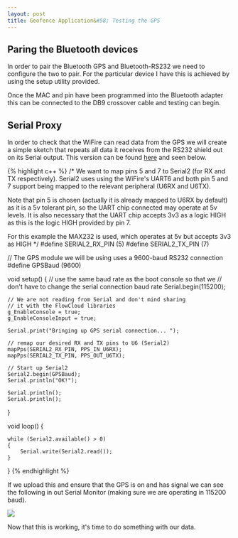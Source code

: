 ```yaml
---
layout: post
title: Geofence Application&#58; Testing the GPS
---
```


## Paring the Bluetooth devices

In order to pair the Bluetooth GPS and Bluetooth-RS232 we need to configure the two to pair.
For the particular device I have this is achieved by using the setup utility provided.

Once the MAC and pin have been programmed into the Bluetooth adapter this can be connected to the DB9 crossover cable and testing can begin.

## Serial Proxy

In order to check that the WiFire can read data from the GPS we will create a simple sketch that repeats all data it receives from the RS232 shield out on its Serial output. This version can be found [here](https://github.com/IMG-FlowCloud/geofence/blob/770f81021b2a2bbba6f57c04d9b3046ab83a59c8/geofence.pde) and seen below.

{% highlight c++ %}
/* We want to map pins 5 and 7 to Serial2 (for RX and TX respectively).
   Serial2 uses using the WiFire's UART6 and both pin 5 and 7 support
   being mapped to the relevant peripheral (U6RX and U6TX).

   Note that pin 5 is chosen (actually it is already mapped to U6RX 
   by default) as it is a 5v tolerant pin, so the UART chip connected
   may operate at 5v levels. It is also necessary that the UART chip
   accepts 3v3 as a logic HIGH as this is the logic HIGH provided by
   pin 7.

   For this example the MAX232 is used, which operates at 5v but 
   accepts 3v3 as HIGH 
   */
#define SERIAL2_RX_PIN (5)
#define SERIAL2_TX_PIN (7)

// The GPS module we will be using uses a 9600-baud RS232 connection
#define GPSBaud (9600)

void setup()
{
    // use the same baud rate as the boot console so that we 
    // don't have to change the serial connection baud rate
    Serial.begin(115200);

    // We are not reading from Serial and don't mind sharing
    // it with the FlowCloud libraries
    g_EnableConsole = true;
    g_EnableConsoleInput = true;

    Serial.print("Bringing up GPS serial connection... ");  

    // remap our desired RX and TX pins to U6 (Serial2)
    mapPps(SERIAL2_RX_PIN, PPS_IN_U6RX);
    mapPps(SERIAL2_TX_PIN, PPS_OUT_U6TX);
    
    // Start up Serial2  
    Serial2.begin(GPSBaud);
    Serial.println("OK!");

    Serial.println();
    Serial.println();
}

void loop()
{

    while (Serial2.available() > 0)
    {
        Serial.write(Serial2.read());
    }

}
{% endhighlight %}

If we upload this and ensure that the GPS is on and has signal we can see the following in out Serial Monitor (making sure we are operating in 115200 baud).

<img src="/flow-on-arduino/images/nmea.png"></img>

Now that this is working, it's time to do something with our data.